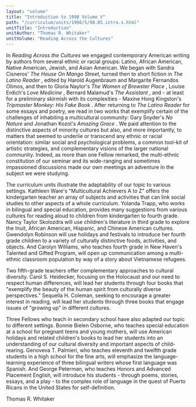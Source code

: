 ```yaml
---
layout: "volume"
title: "Introduction to 1998 Volume V"
path: "/curriculum/units/1998/5/98.05.intro.x.html"
unitTitle: "Introduction"
unitAuthor: "Thomas R. Whitaker"
unitVolume: "Reading Across the Cultures"
---
```

<body>
<p>
In
<i>
Reading Across the Cultures
</i>
we engaged contemporary American writing by authors from several ethnic or racial groups:  Latino, African American, Native American, Jewish, and Asian American.  We began with Sandra Cisneros'
<i>
The House On Mango Street,
</i>
turned then to short fiction in
<i>
The Latino Reader
</i>
, edited by Harold Augenbraum and Margarite Fernandos Olimos, and then to Gloria Naylor's
<i>
The Women of Brewster Place
</i>
, Louise Erdich's
<i>
Love Medicine
</i>
, Bernard Malamud's
<i>
The Assistant
</i>
, and - at least for a preliminary skirmish with its complexities - Maxine Hong Kingston's
<i>
Tripmaster Monkey:  His Fake Book
</i>
.  After returning to
<i>
The Latino Reader
</i>
for some essays and poetry, we read in two works that exemplify certain of the challenges of inhabiting a multicultural community:  Gary Snyder's
<i>
No Nature
</i>
and Jonathan Kozol's
<i>
Amazing Grace
</i>
.  We paid attention to the distinctive aspects of minority cultures but also, and more importantly, to matters that seemed to underlie or transcend any ethnic or racial orientation:  similar social and psychological problems, a common tool-kit of artistic strategies, and complementary visions of the larger national community.  Indeed, as more than one Fellow remarked, the multi-ethnic constitution of our seminar and its wide-ranging and sometimes impassioned discussions made our own meetings an adventure in the subject we were studying.
</p>
<p>
The curriculum units illustrate the adaptability of our topic to various settings.  Kathleen Ware's "Multicultural Achievers A to Z" offers the kindergarten teacher an array of subjects and activities that can link social studies to other aspects of a whole curriculum.  Yolanda Trapp, who works in bilingual and special education, provides many suggestions from various cultures for reading aloud to children from kindergarten to fourth grade.  Nancy Taylor Skolozdra will use children's literature in third grade to explore the Inuit, African American, Hispanic, and Chinese American cultures.  Gwendolyn Robinson will use holidays and festivals to introduce her fourth grade children to a variety of culturally distinctive foods, activities, and objects.  And Carolyn Williams, who teaches fourth grade in New Haven's Talented and Gifted Program, will open up communication among a multi-ethnic classroom population by way of a story about Vietnamese refugees.
</p>
<p>
Two fifth-grade teachers offer complementary approaches to cultural diversity.  Carol S. Heidecker, focusing on the Holocaust and our need to respect human differences, will lead her students through four books that "exemplify the beauty of the human spirit from culturally diverse perspectives."  Sequella H. Coleman, seeking to encourage a greater interest in reading, will lead her students through three books that engage issues of "growing up" in different cultures.
</p>
<p>
Three Fellows who teach in secondary school have also adapted our topic to different settings.  Bonnie Bielen Osborne, who teaches special education at a school for pregnant teens and young mothers, will use American holidays and related children's books to lead her students into an understanding of our cultural diversity and important aspects of child-rearing.  Genoveva T. Palmieri, who teaches eleventh and twelfth grade students in a high school for the fine arts, will emphasize the language-learning experience of three bilingual writers whose first language was Spanish.  And George Peterman, who teaches Honors and Advanced Placement English, will introduce his students - through poems, stories, essays, and a play - to the complex role of language in the quest of Puerto Ricans in the United States for self-definition.
</p>
<p>
Thomas R. Whitaker
</p>
</body>
